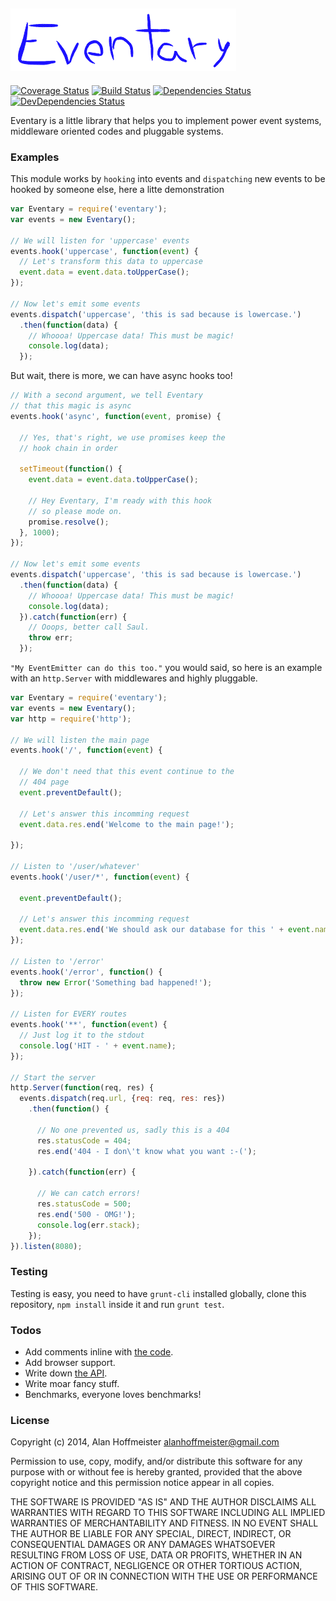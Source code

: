 [![Eventary](assets/eventary.png)](https://github.com/alanhoff/node-eventary)
----
[![Coverage Status](https://img.shields.io/coveralls/alanhoff/node-eventary.svg)](https://coveralls.io/r/alanhoff/node-eventary)
[![Build Status](https://secure.travis-ci.org/alanhoff/node-eventary.png)](https://travis-ci.org/alanhoff/node-eventary)
[![Dependencies Status](https://david-dm.org/alanhoff/node-eventary.png)](https://david-dm.org/alanhoff/node-eventary)
[![DevDependencies Status](https://david-dm.org/alanhoff/node-eventary/dev-status.png)](https://david-dm.org/alanhoff/node-eventary)


Eventary is a little library that helps you to implement power event systems,
middleware oriented codes and pluggable systems.

### Examples

This module works by `hooking` into events and `dispatching` new events to be
hooked by someone else, here a litte demonstration

```javascript
var Eventary = require('eventary');
var events = new Eventary();

// We will listen for 'uppercase' events
events.hook('uppercase', function(event) {
  // Let's transform this data to uppercase
  event.data = event.data.toUpperCase();
});

// Now let's emit some events
events.dispatch('uppercase', 'this is sad because is lowercase.')
  .then(function(data) {
    // Whoooa! Uppercase data! This must be magic!
    console.log(data);
  });
```

But wait, there is more, we can have async hooks too!

```javascript
// With a second argument, we tell Eventary
// that this magic is async
events.hook('async', function(event, promise) {

  // Yes, that's right, we use promises keep the
  // hook chain in order

  setTimeout(function() {
    event.data = event.data.toUpperCase();

    // Hey Eventary, I'm ready with this hook
    // so please mode on.
    promise.resolve();
  }, 1000);
});

// Now let's emit some events
events.dispatch('uppercase', 'this is sad because is lowercase.')
  .then(function(data) {
    // Whoooa! Uppercase data! This must be magic!
    console.log(data);
  }).catch(function(err) {
    // Ooops, better call Saul.
    throw err;
  });
```

`"My EventEmitter can do this too."` you would said, so here is an example
with an `http.Server` with middlewares and highly pluggable.

```javascript
var Eventary = require('eventary');
var events = new Eventary();
var http = require('http');

// We will listen the main page
events.hook('/', function(event) {

  // We don't need that this event continue to the
  // 404 page
  event.preventDefault();

  // Let's answer this incomming request
  event.data.res.end('Welcome to the main page!');

});

// Listen to '/user/whatever'
events.hook('/user/*', function(event) {

  event.preventDefault();

  // Let's answer this incomming request
  event.data.res.end('We should ask our database for this ' + event.name);
});

// Listen to '/error'
events.hook('/error', function() {
  throw new Error('Something bad happened!');
});

// Listen for EVERY routes
events.hook('**', function(event) {
  // Just log it to the stdout
  console.log('HIT - ' + event.name);
});

// Start the server
http.Server(function(req, res) {
  events.dispatch(req.url, {req: req, res: res})
    .then(function() {

      // No one prevented us, sadly this is a 404
      res.statusCode = 404;
      res.end('404 - I don\'t know what you want :-(');

    }).catch(function(err) {

      // We can catch errors!
      res.statusCode = 500;
      res.end('500 - OMG!');
      console.log(err.stack);
    });
}).listen(8080);
```

### Testing

Testing is easy, you need to have `grunt-cli` installed globally, clone this
repository, `npm install` inside it and run `grunt test`.

### Todos

* Add comments inline with [the code](lib/eventary.js).
* Add browser support.
* Write down [the API](api.md).
* Write moar fancy stuff.
* Benchmarks, everyone loves benchmarks!

### License

Copyright (c) 2014, Alan Hoffmeister <alanhoffmeister@gmail.com>

Permission to use, copy, modify, and/or distribute this software for any purpose
with or without fee is hereby granted, provided that the above copyright notice
and this permission notice appear in all copies.

THE SOFTWARE IS PROVIDED "AS IS" AND THE AUTHOR DISCLAIMS ALL WARRANTIES WITH
REGARD TO THIS SOFTWARE INCLUDING ALL IMPLIED WARRANTIES OF MERCHANTABILITY AND
FITNESS. IN NO EVENT SHALL THE AUTHOR BE LIABLE FOR ANY SPECIAL, DIRECT,
INDIRECT, OR CONSEQUENTIAL DAMAGES OR ANY DAMAGES WHATSOEVER RESULTING FROM LOSS
OF USE, DATA OR PROFITS, WHETHER IN AN ACTION OF CONTRACT, NEGLIGENCE OR OTHER
TORTIOUS ACTION, ARISING OUT OF OR IN CONNECTION WITH THE USE OR PERFORMANCE OF
THIS SOFTWARE.



